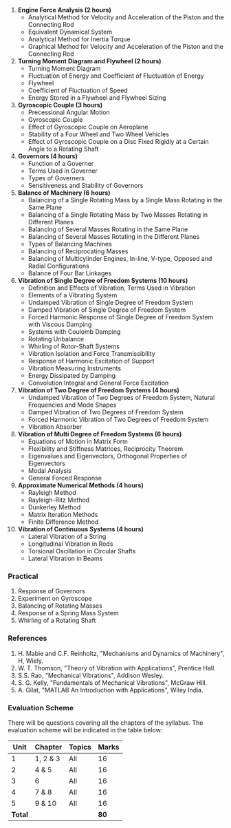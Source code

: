 
1. **Engine Force Analysis (2 hours)**
    * Analytical Method for Velocity and Acceleration of the Piston and the Connecting Rod
    * Equivalent Dynamical System
    * Analytical Method for Inertia Torque
    * Graphical Method for Velocity and Acceleration of the Piston and the Connecting Rod
2. **Turning Moment Diagram and Flywheel (2 hours)**
    * Turning Moment Diagram
    * Fluctuation of Energy and Coefficient of Fluctuation of Energy
    * Flywheel
    * Coefficient of Fluctuation of Speed
    * Energy Stored in a Flywheel and Flywheel Sizing
3. **Gyroscopic Couple (3 hours)**
    * Precessional Angular Motion
    * Gyroscopic Couple
    * Effect of Gyroscopic Couple on Aeroplane
    * Stability of a Four Wheel and Two Wheel Vehicles
    * Effect of Gyroscopic Couple on a Disc Fixed Rigidly at a Certain Angle to a Rotating Shaft
4. **Governors (4 hours)**
    * Function of a Governer
    * Terms Used in Governer
    * Types of Governers
    * Sensitiveness and Stability of Governors
5. **Balance of Machinery (6 hours)**
    * Balancing of a Single Rotating Mass by a Single Mass Rotating in the Same Plane
    * Balancing of a Single Rotating Mass by Two Masses Rotating in Different Planes
    * Balancing of Several Masses Rotating in the Same Plane
    * Balancing of Several Masses Rotating in the Different Planes
    * Types of Balancing Machines
    * Balancing of Reciprocating Masses
    * Balancing of Multicylinder Engines, In-line, V-type, Opposed and Radial Configurations
    * Balance of Four Bar Linkages
6. **Vibration of Single Degree of Freedom Systems (10 hours)**
    * Definition and Effects of Vibration, Terms Used in Vibration
    * Elements of a Vibrating System
    * Undamped Vibration of Single Degree of Freedom System
    * Damped Vibration of Single Degree of Freedom System
    * Forced Harmonic Response of Single Degree of Freedom System with Viscous Damping
    * Systems with Coulomb Damping
    * Rotating Unbalance
    * Whirling of Rotor-Shaft Systems
    * Vibration Isolation and Force Transmissibility
    * Response of Harmonic Excitation of Support
    * Vibration Measuring Instruments
    * Energy Dissipated by Damping
    * Convolution Integral and General Force Excitation
7. **Vibration of Two Degree of Freedom Systems (4 hours)**
    * Undamped Vibration of Two Degrees of Freedom System, Natural Frequencies and Mode Shapes
    * Damped Vibration of Two Degrees of Freedom System
    * Forced Harmonic Vibration of Two Degrees of Freedom System
    * Vibration Absorber
8. **Vibration of Multi Degree of Freedom Systems (6 hours)**
    * Equations of Motion in Matrix Form
    * Flexibility and Stiffness Matrices, Reciprocity Theorem
    * Eigenvalues and Eigenvectors, Orthogonal Properties of Eigenvectors
    * Modal Analysis
    * General Forced Response
9. **Approximate Numerical Methods (4 hours)**
    * Rayleigh Method
    * Rayleigh-Ritz Method
    * Dunkerley Method
    * Matrix Iteration Methods
    * Finite Difference Method
10. **Vibration of Continuous Systems (4 hours)**
    * Lateral Vibration of a String
    * Longitudinal Vibration in Rods
    * Torsional Oscillation in Circular Shafts
    * Lateral Vibration in Beams


### Practical

1. Response of Governors
2. Experiment on Gyroscope
3. Balancing of Rotating Masses
4. Response of a Spring Mass System
5. Whirling of a Rotating Shaft

### References

1. H. Mabie and C.F. Reinholtz, "Mechanisms and Dynamics of Machinery", H, Wiely.
2. W. T. Thomson, "Theory of Vibration with Applications", Prentice Hall.
3. S.S. Rao, "Mechanical Vibrations", Addison Wesley.
4. S. G. Kelly, "Fundamentals of Mechanical Vibrations", McGraw Hill.
5. A. Gilat, "MATLAB An Introduction with Applications", Wiley India.

### Evaluation Scheme

There will be questions covering all the chapters of the syllabus. The evaluation scheme will be indicated in the table below:

| Unit      | Chapter  | Topics | Marks  |
| --------- | -------- | ------ | ------ |
| 1         | 1, 2 & 3 | All    | 16     |
| 2         | 4 & 5    | All    | 16     |
| 3         | 6        | All    | 16     |
| 4         | 7 & 8    | All    | 16     |
| 5         | 9 & 10   | All    | 16     |
| **Total** |          |        | **80** |
